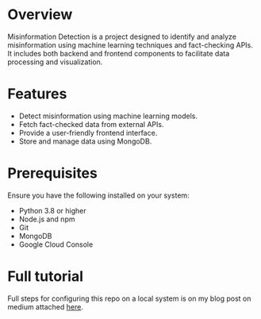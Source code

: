<h1>Overview</h1>

Misinformation Detection is a project designed to identify and analyze misinformation using machine learning techniques and fact-checking APIs. It includes both backend and frontend components to facilitate data processing and visualization.

<h1>Features</h1>
<ul>
<li>Detect misinformation using machine learning models.</li>

<li>Fetch fact-checked data from external APIs.</li>

<li>Provide a user-friendly frontend interface.</li>

<li>Store and manage data using MongoDB.</li>
</ul>
<h1>Prerequisites</h1>

Ensure you have the following installed on your system:
<ul>
<li>Python 3.8 or higher</li>

<li>Node.js and npm</li>

<li>Git</li>

<li>MongoDB</li>
<li>Google Cloud Console</li>
</ul>
<h1>Full tutorial</h1>
Full steps for configuring this repo on a local system is on my blog post on medium attached <a href="https://medium.com/@anirudhsekar2008/ai-based-misinformation-detection-utilizing-huggingface-fastapi-mongodb-and-vite-23c6ef455bcb">here</a>.

